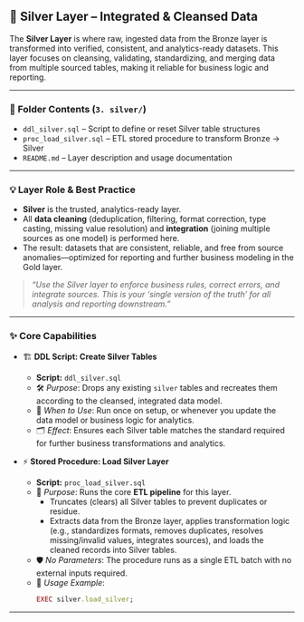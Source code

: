 ## 🥈 Silver Layer – Integrated & Cleansed Data

The **Silver Layer** is where raw, ingested data from the Bronze layer is transformed into verified, consistent, and analytics-ready datasets. This layer focuses on cleansing, validating, standardizing, and merging data from multiple sourced tables, making it reliable for business logic and reporting.

---

### 📁 Folder Contents (`3. silver/`)

- `ddl_silver.sql` – Script to define or reset Silver table structures
- `proc_load_silver.sql` – ETL stored procedure to transform Bronze → Silver
- `README.md` – Layer description and usage documentation

---

### 💡 Layer Role & Best Practice

- **Silver** is the trusted, analytics-ready layer.
- All **data cleaning** (deduplication, filtering, format correction, type casting, missing value resolution) and **integration** (joining multiple sources as one model) is performed here.
- The result: datasets that are consistent, reliable, and free from source anomalies—optimized for reporting and further business modeling in the Gold layer.

> _“Use the Silver layer to enforce business rules, correct errors, and integrate sources. This is your ‘single version of the truth’ for all analysis and reporting downstream.”_

---

### ✨ Core Capabilities

- 🏗️ **DDL Script: Create Silver Tables**
  - **Script:** `ddl_silver.sql`
  - 🛠️ *Purpose*: Drops any existing `silver` tables and recreates them according to the cleansed, integrated data model.
  - 🔄 *When to Use*: Run once on setup, or whenever you update the data model or business logic for analytics.
  - 🗂️ *Effect*: Ensures each Silver table matches the standard required for further business transformations and analytics.

- ⚡ **Stored Procedure: Load Silver Layer**
  - **Script:** `proc_load_silver.sql`
  - 🚀 *Purpose*: Runs the core **ETL pipeline** for this layer. 
    - Truncates (clears) all Silver tables to prevent duplicates or residue.
    - Extracts data from the Bronze layer, applies transformation logic (e.g., standardizes formats, removes duplicates, resolves missing/invalid values, integrates sources), and loads the cleaned records into Silver tables.
  - 🛡️ *No Parameters*: The procedure runs as a single ETL batch with no external inputs required.
  - 📝 *Usage Example*:
    ```ruby
    EXEC silver.load_silver;
    ```

---

